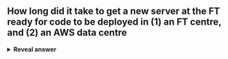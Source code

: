 ## How long did it take to get a new server at the FT ready for code to be deployed in (1) an FT centre, and (2) an AWS data centre
<details>
<summary><b>Reveal answer</b></summary>
FT data center = 120 days to be deployed<br>AWS data center = minutes
</details>
